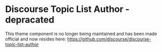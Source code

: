 # Discourse Topic List Author - depracated

This theme component is no longer being maintained and has been made official and now resides here: https://github.com/discourse/discourse-topic-list-author

